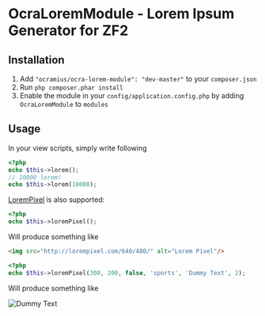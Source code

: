 # OcraLoremModule - Lorem Ipsum Generator for ZF2

## Installation

 1.  Add `"ocramius/ocra-lorem-module": "dev-master"` to your `composer.json`
 2.  Run `php composer.phar install`
 3.  Enable the module in your `config/application.config.php` by adding `OcraLoremModule` to `modules`

## Usage

In your view scripts, simply write following

```php
<?php
echo $this->lorem();
// 10000 lorem!
echo $this->lorem(10000);
````


[LoremPixel](http://lorempixel.com/) is also supported:

```php
<?php
echo $this->loremPixel();
```

Will produce something like

```html
<img src="http://lorempixel.com/640/480/" alt="Lorem Pixel"/>
```

```php
<?php
echo $this->loremPixel(300, 200, false, 'sports', 'Dummy Text', 2);
```

Will produce something like

![Dummy Text](http://lorempixel.com/300/100/sports/2/Dummy%20Text/)